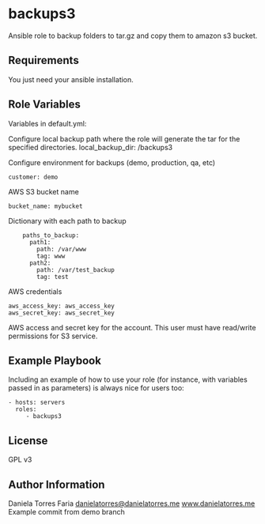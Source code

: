 backups3
=========

 Ansible role to backup folders to tar.gz and copy them to amazon s3 bucket.

Requirements
------------

You just need your ansible installation.

Role Variables
--------------

Variables in default.yml:

Configure local backup path where the role will generate the tar for the specified directories.
	local_backup_dir: /backups3

Configure environment for backups (demo, production, qa, etc)

	customer: demo

AWS S3 bucket name

	bucket_name: mybucket

Dictionary with each path to backup

		paths_to_backup:
		  path1:
		    path: /var/www
		    tag: www
		  path2:
		    path: /var/test_backup
		    tag: test

AWS credentials

	aws_access_key: aws_access_key
	aws_secret_key: aws_secret_key

AWS access and secret key for the account. This user must have read/write permissions for S3 service.

Example Playbook
----------------

Including an example of how to use your role (for instance, with variables passed in as parameters) is always nice for users too:

    - hosts: servers
      roles:
         - backups3

License
-------

GPL v3

Author Information
------------------

Daniela Torres Faria
danielatorres@danielatorres.me
www.danielatorres.me
Example commit from demo branch
